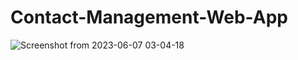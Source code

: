 # Contact-Management-Web-App
![Screenshot from 2023-06-07 03-04-18](https://github.com/tati2002med/Contact-Management-Web-App/assets/95311883/9ead2f13-e4e4-482f-b00e-8036c20c258b)
